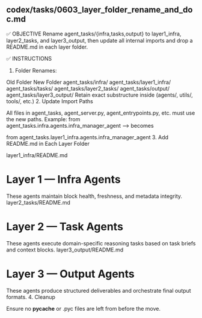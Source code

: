 ## codex/tasks/0603_layer_folder_rename_and_doc.md

✅ OBJECTIVE
Rename agent_tasks/{infra,tasks,output} to layer1_infra, layer2_tasks, and layer3_output, then update all internal imports and drop a README.md in each layer folder.

✅ INSTRUCTIONS
1. Folder Renames:

Old Folder	New Folder
agent_tasks/infra/	agent_tasks/layer1_infra/
agent_tasks/tasks/	agent_tasks/layer2_tasks/
agent_tasks/output/	agent_tasks/layer3_output/
Retain exact substructure inside (agents/, utils/, tools/, etc.)
2. Update Import Paths

All files in agent_tasks, agent_server.py, agent_entrypoints.py, etc. must use the new paths.
Example:
from agent_tasks.infra.agents.infra_manager_agent
⟶ becomes

from agent_tasks.layer1_infra.agents.infra_manager_agent
3. Add README.md in Each Layer Folder

layer1_infra/README.md
# Layer 1 — Infra Agents

These agents maintain block health, freshness, and metadata integrity.
layer2_tasks/README.md
# Layer 2 — Task Agents

These agents execute domain-specific reasoning tasks based on task briefs and context blocks.
layer3_output/README.md
# Layer 3 — Output Agents

These agents produce structured deliverables and orchestrate final output formats.
4. Cleanup

Ensure no __pycache__ or .pyc files are left from before the move.